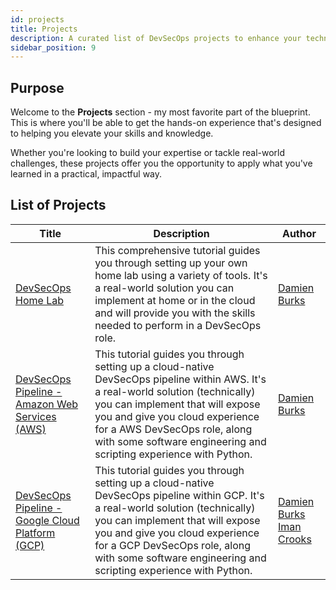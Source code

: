 ```yaml
---
id: projects
title: Projects
description: A curated list of DevSecOps projects to enhance your technical skills and experience.
sidebar_position: 9
---
```


## Purpose

Welcome to the **Projects** section - my most favorite part of the blueprint. This is where you'll be able to get the hands-on experience that's designed to helping you elevate your skills and knowledge.

Whether you're looking to build your expertise or tackle real-world challenges, these projects offer you the opportunity to apply what you've learned in a practical, impactful way.

## List of Projects

| Title                                                                         | Description                                                                                                                                                                                                                                                                                                  | Author                                                                                                       |
| ----------------------------------------------------------------------------- | ------------------------------------------------------------------------------------------------------------------------------------------------------------------------------------------------------------------------------------------------------------------------------------------------------------ | ------------------------------------------------------------------------------------------------------------ |
| [DevSecOps Home Lab](./devsecops-home-lab/)                                   | This comprehensive tutorial guides you through setting up your own home lab using a variety of tools. It's a real-world solution you can implement at home or in the cloud and will provide you with the skills needed to perform in a DevSecOps role.                                                       | [Damien Burks](https://www.youtube.com/@damienjburks)                                                        |
| [DevSecOps Pipeline - Amazon Web Services (AWS)](./devsecops-pipeline-aws/)   | This tutorial guides you through setting up a cloud-native DevSecOps pipeline within AWS. It's a real-world solution (technically) you can implement that will expose you and give you cloud experience for a AWS DevSecOps role, along with some software engineering and scripting experience with Python. | [Damien Burks](https://www.youtube.com/@damienjburks)                                                        |
| [DevSecOps Pipeline - Google Cloud Platform (GCP)](./devsecops-pipeline-gcp/) | This tutorial guides you through setting up a cloud-native DevSecOps pipeline within GCP. It's a real-world solution (technically) you can implement that will expose you and give you cloud experience for a GCP DevSecOps role, along with some software engineering and scripting experience with Python. | [Damien Burks](https://www.youtube.com/@damienjburks) [Iman Crooks](https://www.linkedin.com/in/iman-crooks) |
